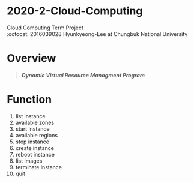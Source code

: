 # 2020-2-Cloud-Computing
Cloud Computing Term Project      
:octocat: 2016039028 Hyunkyeong-Lee at Chungbuk National University

# Overview
> ##### Dynamic Virtual Resource Managment Program

# Function
1. list instance              
2. available zones                  
3. start instance
4. available regions
5. stop instance
6. create instance
7. reboot instance
8. list images
9. terminate instance
99. quit
